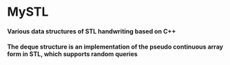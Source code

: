 # MySTL
#### Various data structures of STL handwriting based on C++
#### The deque structure is an implementation of the pseudo continuous array form in STL, which supports random queries
